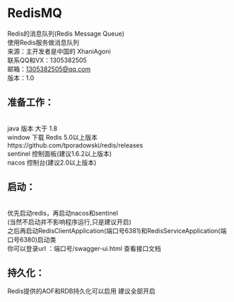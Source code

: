 # RedisMQ
Redis的消息队列(Redis Message Queue) <br>
使用Redis服务做消息队列              <br>
来源：主开发者是中国的 XhaniAgoni    <br>
联系QQ和VX：1305382505               <br>
邮箱：1305382505@qq.com              <br>
版本：1.0                            <br>


<h2>准备工作：</h2>                           <br>
java  版本 大于 1.8                <br>
window  下载 Redis 5.0以上版本  https://github.com/tporadowski/redis/releases         <br>
sentinel 控制面板(建议1.6.2以上版本)                                                 <br>
nacos 控制台(建议2.0以上版本)                                                       <br>

<h2>启动：</h2>                               <br>
优先启动redis，再启动nacos和sentinel          <br>
(当然不启动并不影响程序运行,只是建议开启)      <br>
之后再启动RedisClientApplication(端口号6381)和RedisServiceApplication(端口号6380)启动类      <br>
你可以登录url ：端口号/swagger-ui.html 查看接口文档    <br>


<h2>持久化：</h2>
Redis提供的AOF和RDB持久化可以启用 建议全部开启<br>


